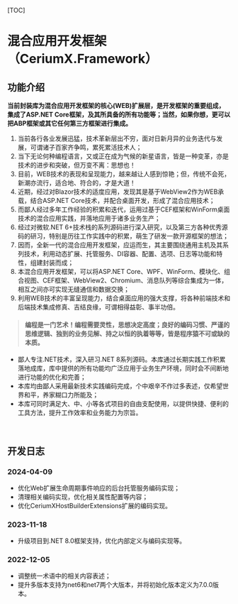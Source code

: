 [TOC]

# 混合应用开发框架（CeriumX.Framework）

## 功能介绍

**当前封装库为混合应用开发框架的核心(WEB)扩展层，是开发框架的重要组成，集成了ASP.NET Core框架，及其所具备的所有功能等；当然，如果你想，更可以把ABP框架或其它任何第三方框架进行集成。**

1. 当前各行各业发展迅猛，技术革新层出不穷，面对日新月异的业务迭代与发展，可谓诸子百家齐争鸣，累死累活技术人；
2. 当下无论何种编程语言，又或正在成为气候的新星语言，皆是一种变革，亦是技术的进步和突破，但万变不离：思想也！
3. 目前，WEB技术的表现和呈现能力，越来越让人感到惊艳；但，传统不会死，新潮亦流行，适合地、符合的，才是大道！
4. 近期，经过对Blazor技术的适度应用，发现其是基于WebView2作为WEB承载，结合ASP.NET Core技术，并配合桌面开发，形成了混合应用技术；
5. 而鄙人经过多年工作经验的积累和迭代，运用过基于CEF框架和WinForm桌面技术的混合应用实践，并落地应用于诸多业务生产；
6. 经过对微软.NET 6+技术栈的系列源码进行深入研究，以及第三方各种优秀源码的研习，特别是历往工作实践中的积累，萌生了研发一款开源框架的想法；
7. 因而，全新一代的混合应用开发框架，应运而生，其主要围绕通用主机及其系列技术，利用动态扩展、托管服务、DI容器、配置、选项、日志等功能和特性，组建封装而成；
8. 本混合应用开发框架，可以将ASP.NET Core、WPF、WinForm、模块化、组合视图、CEF框架、WebView2、Chromium、消息队列等综合集成为一体，相互之间亦可实现无缝通信和数据交换；
9. 利用WEB技术的丰富呈现能力，结合桌面应用的强大支撑，将各种前端技术和后端技术集成修真、吉结良缘，可谓相得益彰、事半功倍。

> #### 编程是一门艺术！编程需要灵性，思想决定高度；良好的编码习惯、严谨的思维逻辑、独到的业务见解、持之以恒的执着等等，皆是程序猿不可或缺的本质。

- 鄙人专注.NET技术，深入研习.NET 8系列源码。本库通过长期实践工作积累落地成库，库中提供的所有功能均广泛应用于业务生产环境，同时会不间断地进行功能的优化和完善；
- 本库均由鄙人采用最新技术实践编码完成，个中艰辛不作过多表述，仅希望世界和平，养家糊口力所能及；
- 本库可同时满足大、中、小等各式项目的自由支配使用，以提供快捷、便利的工具方法，提升工作效率和业务能力为宗旨。

<br>

## 开发日志

### 2024-04-09
- 优化Web扩展生命周期事件响应的后台托管服务编码实现；
- 清理相关编码实现，优化相关属性配置等内容；
- 优化CeriumXHostBuilderExtensions扩展的编码实现。

### 2023-11-18
- 升级项目到.NET 8.0框架支持，优化内部定义与编码实现等。

### 2022-12-05
- 调整统一术语中的相关内容表述；
- 提升多版本支持为net6和net7两个大版本，并将初始化版本定义为7.0.0版本。
